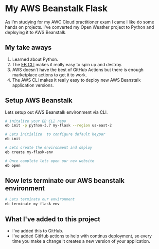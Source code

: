 # My AWS Beanstalk Flask

As I'm studying for my AWC Cloud practitioner exam I came I like do some hands on projects. I've converted my Open Weather project to Python and deploying it to AWS Beanstalk. 

## My take aways
1. Learned about Python.
2. The [EB CLI](https://docs.aws.amazon.com/elasticbeanstalk/latest/dg/eb-cli3.html) makes it really easy to spin up and destroy.
3. AWS doesn't have the best of GitHub Actions but there is enough marketplace actions to get it to work.
4. The AWS CLI makes it really easy to deploy new AWS Beanstalk application versions.

## Setup AWS Beanstalk

Lets setup out AWS Beanstalk environment via CLI. 

```bash
# initalize your EB CLI repo
eb init -p python-3.7 my-flask --region us-east-2

# Lets initialize  to configure default keypar
eb init

# Lets create the environment and deploy
eb create my-flask-env

# Once complete lets open our new website
eb open
```

## Now lets terminate our AWS beanstalk environment

```bash
# Lets terminate our environment
eb terminate my-flask-env
```

## What I've added to this project
- I've added this to GitHub.
- I've added GitHub actions to help with continus deployment, so every time you make a change it creates a new version of your application. 
